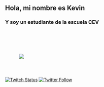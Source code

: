 ## Hola, mi nombre es Kevin 
### Y soy un estudiante de la escuela CEV 
<html>
<body>
<br>

<img src = "https://png.pngtree.com/png-vector/20210120/ourlarge/pngtree-geek-emoji-in-3d-png-image_2771058.png" wdith = "250px" style = "margin: 0 auto;
padding: 45px;">
</body>
</html>

[![Twitch Status](https://img.shields.io/twitch/status/Koocachookies?style=social)](https://twitch.com/koocachookies)
[![Twitter Follow](https://img.shields.io/twitter/follow/Koocachookies?style=social)](https://twitter.com/kevin)
